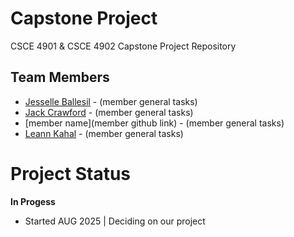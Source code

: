 # Capstone Project
CSCE 4901 & CSCE 4902 Capstone Project Repository
## Team Members 
* [Jesselle Ballesil](https://github.com/CjBallesil) - (member general tasks)
* [Jack Crawford](https://github.com/jhc027) - (member general tasks)
* \[member name](member github link) - (member general tasks)
* [Leann Kahal](https://github.com/lnkl26) - (member general tasks)
# Project Status
**In Progess**
* Started AUG 2025 | Deciding on our project
